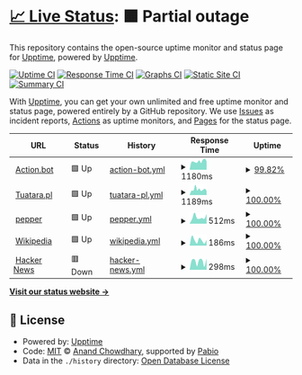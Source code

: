 # [📈 Live Status](https://demo.upptime.js.org): <!--live status--> **🟧 Partial outage**

This repository contains the open-source uptime monitor and status page for [Upptime](https://upptime.js.org), powered by [Upptime](https://github.com/upptime/upptime).

[![Uptime CI](https://github.com/trytry123-ops/TuataraStatusPage/workflows/Uptime%20CI/badge.svg)](https://github.com/trytry123-ops/TuataraStatusPage/actions?query=workflow%3A%22Uptime+CI%22)
[![Response Time CI](https://github.com/trytry123-ops/TuataraStatusPage/workflows/Response%20Time%20CI/badge.svg)](https://github.com/trytry123-ops/TuataraStatusPage/actions?query=workflow%3A%22Response+Time+CI%22)
[![Graphs CI](https://github.com/trytry123-ops/TuataraStatusPage/workflows/Graphs%20CI/badge.svg)](https://github.com/trytry123-ops/TuataraStatusPage/actions?query=workflow%3A%22Graphs+CI%22)
[![Static Site CI](https://github.com/trytry123-ops/TuataraStatusPage/workflows/Static%20Site%20CI/badge.svg)](https://github.com/trytry123-ops/TuataraStatusPage/actions?query=workflow%3A%22Static+Site+CI%22)
[![Summary CI](https://github.com/trytry123-ops/TuataraStatusPage/workflows/Summary%20CI/badge.svg)](https://github.com/trytry123-ops/TuataraStatusPage/actions?query=workflow%3A%22Summary+CI%22)

With [Upptime](https://upptime.js.org), you can get your own unlimited and free uptime monitor and status page, powered entirely by a GitHub repository. We use [Issues](https://github.com/upptime/upptime/issues) as incident reports, [Actions](https://github.com/trytry123-ops/TuataraStatusPage/actions) as uptime monitors, and [Pages](https://demo.upptime.js.org) for the status page.

<!--start: status pages-->
<!-- This summary is generated by Upptime (https://github.com/upptime/upptime) -->
<!-- Do not edit this manually, your changes will be overwritten -->
<!-- prettier-ignore -->
| URL | Status | History | Response Time | Uptime |
| --- | ------ | ------- | ------------- | ------ |
| <img alt="" src="https://icons.duckduckgo.com/ip3/action.bot.ico" height="13"> [Action.bot](https://action.bot/) | 🟩 Up | [action-bot.yml](https://github.com/trytry123-ops/TuataraStatusPage/commits/HEAD/history/action-bot.yml) | <details><summary><img alt="Response time graph" src="./graphs/action-bot/response-time-week.png" height="20"> 1180ms</summary><br><a href="https://trytry123-ops.github.io/TuataraStatusPage/history/action-bot"><img alt="Response time 1119" src="https://img.shields.io/endpoint?url=https%3A%2F%2Fraw.githubusercontent.com%2Ftrytry123-ops%2FTuataraStatusPage%2FHEAD%2Fapi%2Faction-bot%2Fresponse-time.json"></a><br><a href="https://trytry123-ops.github.io/TuataraStatusPage/history/action-bot"><img alt="24-hour response time 1178" src="https://img.shields.io/endpoint?url=https%3A%2F%2Fraw.githubusercontent.com%2Ftrytry123-ops%2FTuataraStatusPage%2FHEAD%2Fapi%2Faction-bot%2Fresponse-time-day.json"></a><br><a href="https://trytry123-ops.github.io/TuataraStatusPage/history/action-bot"><img alt="7-day response time 1180" src="https://img.shields.io/endpoint?url=https%3A%2F%2Fraw.githubusercontent.com%2Ftrytry123-ops%2FTuataraStatusPage%2FHEAD%2Fapi%2Faction-bot%2Fresponse-time-week.json"></a><br><a href="https://trytry123-ops.github.io/TuataraStatusPage/history/action-bot"><img alt="30-day response time 1119" src="https://img.shields.io/endpoint?url=https%3A%2F%2Fraw.githubusercontent.com%2Ftrytry123-ops%2FTuataraStatusPage%2FHEAD%2Fapi%2Faction-bot%2Fresponse-time-month.json"></a><br><a href="https://trytry123-ops.github.io/TuataraStatusPage/history/action-bot"><img alt="1-year response time 1119" src="https://img.shields.io/endpoint?url=https%3A%2F%2Fraw.githubusercontent.com%2Ftrytry123-ops%2FTuataraStatusPage%2FHEAD%2Fapi%2Faction-bot%2Fresponse-time-year.json"></a></details> | <details><summary><a href="https://trytry123-ops.github.io/TuataraStatusPage/history/action-bot">99.82%</a></summary><a href="https://trytry123-ops.github.io/TuataraStatusPage/history/action-bot"><img alt="All-time uptime 99.92%" src="https://img.shields.io/endpoint?url=https%3A%2F%2Fraw.githubusercontent.com%2Ftrytry123-ops%2FTuataraStatusPage%2FHEAD%2Fapi%2Faction-bot%2Fuptime.json"></a><br><a href="https://trytry123-ops.github.io/TuataraStatusPage/history/action-bot"><img alt="24-hour uptime 100.00%" src="https://img.shields.io/endpoint?url=https%3A%2F%2Fraw.githubusercontent.com%2Ftrytry123-ops%2FTuataraStatusPage%2FHEAD%2Fapi%2Faction-bot%2Fuptime-day.json"></a><br><a href="https://trytry123-ops.github.io/TuataraStatusPage/history/action-bot"><img alt="7-day uptime 99.82%" src="https://img.shields.io/endpoint?url=https%3A%2F%2Fraw.githubusercontent.com%2Ftrytry123-ops%2FTuataraStatusPage%2FHEAD%2Fapi%2Faction-bot%2Fuptime-week.json"></a><br><a href="https://trytry123-ops.github.io/TuataraStatusPage/history/action-bot"><img alt="30-day uptime 99.92%" src="https://img.shields.io/endpoint?url=https%3A%2F%2Fraw.githubusercontent.com%2Ftrytry123-ops%2FTuataraStatusPage%2FHEAD%2Fapi%2Faction-bot%2Fuptime-month.json"></a><br><a href="https://trytry123-ops.github.io/TuataraStatusPage/history/action-bot"><img alt="1-year uptime 99.92%" src="https://img.shields.io/endpoint?url=https%3A%2F%2Fraw.githubusercontent.com%2Ftrytry123-ops%2FTuataraStatusPage%2FHEAD%2Fapi%2Faction-bot%2Fuptime-year.json"></a></details>
| <img alt="" src="https://icons.duckduckgo.com/ip3/tuatara.pl.ico" height="13"> [Tuatara.pl](https://tuatara.pl/) | 🟩 Up | [tuatara-pl.yml](https://github.com/trytry123-ops/TuataraStatusPage/commits/HEAD/history/tuatara-pl.yml) | <details><summary><img alt="Response time graph" src="./graphs/tuatara-pl/response-time-week.png" height="20"> 1189ms</summary><br><a href="https://trytry123-ops.github.io/TuataraStatusPage/history/tuatara-pl"><img alt="Response time 1045" src="https://img.shields.io/endpoint?url=https%3A%2F%2Fraw.githubusercontent.com%2Ftrytry123-ops%2FTuataraStatusPage%2FHEAD%2Fapi%2Ftuatara-pl%2Fresponse-time.json"></a><br><a href="https://trytry123-ops.github.io/TuataraStatusPage/history/tuatara-pl"><img alt="24-hour response time 890" src="https://img.shields.io/endpoint?url=https%3A%2F%2Fraw.githubusercontent.com%2Ftrytry123-ops%2FTuataraStatusPage%2FHEAD%2Fapi%2Ftuatara-pl%2Fresponse-time-day.json"></a><br><a href="https://trytry123-ops.github.io/TuataraStatusPage/history/tuatara-pl"><img alt="7-day response time 1189" src="https://img.shields.io/endpoint?url=https%3A%2F%2Fraw.githubusercontent.com%2Ftrytry123-ops%2FTuataraStatusPage%2FHEAD%2Fapi%2Ftuatara-pl%2Fresponse-time-week.json"></a><br><a href="https://trytry123-ops.github.io/TuataraStatusPage/history/tuatara-pl"><img alt="30-day response time 1045" src="https://img.shields.io/endpoint?url=https%3A%2F%2Fraw.githubusercontent.com%2Ftrytry123-ops%2FTuataraStatusPage%2FHEAD%2Fapi%2Ftuatara-pl%2Fresponse-time-month.json"></a><br><a href="https://trytry123-ops.github.io/TuataraStatusPage/history/tuatara-pl"><img alt="1-year response time 1045" src="https://img.shields.io/endpoint?url=https%3A%2F%2Fraw.githubusercontent.com%2Ftrytry123-ops%2FTuataraStatusPage%2FHEAD%2Fapi%2Ftuatara-pl%2Fresponse-time-year.json"></a></details> | <details><summary><a href="https://trytry123-ops.github.io/TuataraStatusPage/history/tuatara-pl">100.00%</a></summary><a href="https://trytry123-ops.github.io/TuataraStatusPage/history/tuatara-pl"><img alt="All-time uptime 100.00%" src="https://img.shields.io/endpoint?url=https%3A%2F%2Fraw.githubusercontent.com%2Ftrytry123-ops%2FTuataraStatusPage%2FHEAD%2Fapi%2Ftuatara-pl%2Fuptime.json"></a><br><a href="https://trytry123-ops.github.io/TuataraStatusPage/history/tuatara-pl"><img alt="24-hour uptime 100.00%" src="https://img.shields.io/endpoint?url=https%3A%2F%2Fraw.githubusercontent.com%2Ftrytry123-ops%2FTuataraStatusPage%2FHEAD%2Fapi%2Ftuatara-pl%2Fuptime-day.json"></a><br><a href="https://trytry123-ops.github.io/TuataraStatusPage/history/tuatara-pl"><img alt="7-day uptime 100.00%" src="https://img.shields.io/endpoint?url=https%3A%2F%2Fraw.githubusercontent.com%2Ftrytry123-ops%2FTuataraStatusPage%2FHEAD%2Fapi%2Ftuatara-pl%2Fuptime-week.json"></a><br><a href="https://trytry123-ops.github.io/TuataraStatusPage/history/tuatara-pl"><img alt="30-day uptime 100.00%" src="https://img.shields.io/endpoint?url=https%3A%2F%2Fraw.githubusercontent.com%2Ftrytry123-ops%2FTuataraStatusPage%2FHEAD%2Fapi%2Ftuatara-pl%2Fuptime-month.json"></a><br><a href="https://trytry123-ops.github.io/TuataraStatusPage/history/tuatara-pl"><img alt="1-year uptime 100.00%" src="https://img.shields.io/endpoint?url=https%3A%2F%2Fraw.githubusercontent.com%2Ftrytry123-ops%2FTuataraStatusPage%2FHEAD%2Fapi%2Ftuatara-pl%2Fuptime-year.json"></a></details>
| <img alt="" src="https://icons.duckduckgo.com/ip3/www.pepper.pl.ico" height="13"> [pepper](https://www.pepper.pl/nowe) | 🟩 Up | [pepper.yml](https://github.com/trytry123-ops/TuataraStatusPage/commits/HEAD/history/pepper.yml) | <details><summary><img alt="Response time graph" src="./graphs/pepper/response-time-week.png" height="20"> 512ms</summary><br><a href="https://trytry123-ops.github.io/TuataraStatusPage/history/pepper"><img alt="Response time 502" src="https://img.shields.io/endpoint?url=https%3A%2F%2Fraw.githubusercontent.com%2Ftrytry123-ops%2FTuataraStatusPage%2FHEAD%2Fapi%2Fpepper%2Fresponse-time.json"></a><br><a href="https://trytry123-ops.github.io/TuataraStatusPage/history/pepper"><img alt="24-hour response time 750" src="https://img.shields.io/endpoint?url=https%3A%2F%2Fraw.githubusercontent.com%2Ftrytry123-ops%2FTuataraStatusPage%2FHEAD%2Fapi%2Fpepper%2Fresponse-time-day.json"></a><br><a href="https://trytry123-ops.github.io/TuataraStatusPage/history/pepper"><img alt="7-day response time 512" src="https://img.shields.io/endpoint?url=https%3A%2F%2Fraw.githubusercontent.com%2Ftrytry123-ops%2FTuataraStatusPage%2FHEAD%2Fapi%2Fpepper%2Fresponse-time-week.json"></a><br><a href="https://trytry123-ops.github.io/TuataraStatusPage/history/pepper"><img alt="30-day response time 502" src="https://img.shields.io/endpoint?url=https%3A%2F%2Fraw.githubusercontent.com%2Ftrytry123-ops%2FTuataraStatusPage%2FHEAD%2Fapi%2Fpepper%2Fresponse-time-month.json"></a><br><a href="https://trytry123-ops.github.io/TuataraStatusPage/history/pepper"><img alt="1-year response time 502" src="https://img.shields.io/endpoint?url=https%3A%2F%2Fraw.githubusercontent.com%2Ftrytry123-ops%2FTuataraStatusPage%2FHEAD%2Fapi%2Fpepper%2Fresponse-time-year.json"></a></details> | <details><summary><a href="https://trytry123-ops.github.io/TuataraStatusPage/history/pepper">100.00%</a></summary><a href="https://trytry123-ops.github.io/TuataraStatusPage/history/pepper"><img alt="All-time uptime 100.00%" src="https://img.shields.io/endpoint?url=https%3A%2F%2Fraw.githubusercontent.com%2Ftrytry123-ops%2FTuataraStatusPage%2FHEAD%2Fapi%2Fpepper%2Fuptime.json"></a><br><a href="https://trytry123-ops.github.io/TuataraStatusPage/history/pepper"><img alt="24-hour uptime 100.00%" src="https://img.shields.io/endpoint?url=https%3A%2F%2Fraw.githubusercontent.com%2Ftrytry123-ops%2FTuataraStatusPage%2FHEAD%2Fapi%2Fpepper%2Fuptime-day.json"></a><br><a href="https://trytry123-ops.github.io/TuataraStatusPage/history/pepper"><img alt="7-day uptime 100.00%" src="https://img.shields.io/endpoint?url=https%3A%2F%2Fraw.githubusercontent.com%2Ftrytry123-ops%2FTuataraStatusPage%2FHEAD%2Fapi%2Fpepper%2Fuptime-week.json"></a><br><a href="https://trytry123-ops.github.io/TuataraStatusPage/history/pepper"><img alt="30-day uptime 100.00%" src="https://img.shields.io/endpoint?url=https%3A%2F%2Fraw.githubusercontent.com%2Ftrytry123-ops%2FTuataraStatusPage%2FHEAD%2Fapi%2Fpepper%2Fuptime-month.json"></a><br><a href="https://trytry123-ops.github.io/TuataraStatusPage/history/pepper"><img alt="1-year uptime 100.00%" src="https://img.shields.io/endpoint?url=https%3A%2F%2Fraw.githubusercontent.com%2Ftrytry123-ops%2FTuataraStatusPage%2FHEAD%2Fapi%2Fpepper%2Fuptime-year.json"></a></details>
| <img alt="" src="https://icons.duckduckgo.com/ip3/en.wikipedia.org.ico" height="13"> [Wikipedia](https://en.wikipedia.org) | 🟩 Up | [wikipedia.yml](https://github.com/trytry123-ops/TuataraStatusPage/commits/HEAD/history/wikipedia.yml) | <details><summary><img alt="Response time graph" src="./graphs/wikipedia/response-time-week.png" height="20"> 186ms</summary><br><a href="https://trytry123-ops.github.io/TuataraStatusPage/history/wikipedia"><img alt="Response time 203" src="https://img.shields.io/endpoint?url=https%3A%2F%2Fraw.githubusercontent.com%2Ftrytry123-ops%2FTuataraStatusPage%2FHEAD%2Fapi%2Fwikipedia%2Fresponse-time.json"></a><br><a href="https://trytry123-ops.github.io/TuataraStatusPage/history/wikipedia"><img alt="24-hour response time 194" src="https://img.shields.io/endpoint?url=https%3A%2F%2Fraw.githubusercontent.com%2Ftrytry123-ops%2FTuataraStatusPage%2FHEAD%2Fapi%2Fwikipedia%2Fresponse-time-day.json"></a><br><a href="https://trytry123-ops.github.io/TuataraStatusPage/history/wikipedia"><img alt="7-day response time 186" src="https://img.shields.io/endpoint?url=https%3A%2F%2Fraw.githubusercontent.com%2Ftrytry123-ops%2FTuataraStatusPage%2FHEAD%2Fapi%2Fwikipedia%2Fresponse-time-week.json"></a><br><a href="https://trytry123-ops.github.io/TuataraStatusPage/history/wikipedia"><img alt="30-day response time 203" src="https://img.shields.io/endpoint?url=https%3A%2F%2Fraw.githubusercontent.com%2Ftrytry123-ops%2FTuataraStatusPage%2FHEAD%2Fapi%2Fwikipedia%2Fresponse-time-month.json"></a><br><a href="https://trytry123-ops.github.io/TuataraStatusPage/history/wikipedia"><img alt="1-year response time 203" src="https://img.shields.io/endpoint?url=https%3A%2F%2Fraw.githubusercontent.com%2Ftrytry123-ops%2FTuataraStatusPage%2FHEAD%2Fapi%2Fwikipedia%2Fresponse-time-year.json"></a></details> | <details><summary><a href="https://trytry123-ops.github.io/TuataraStatusPage/history/wikipedia">100.00%</a></summary><a href="https://trytry123-ops.github.io/TuataraStatusPage/history/wikipedia"><img alt="All-time uptime 100.00%" src="https://img.shields.io/endpoint?url=https%3A%2F%2Fraw.githubusercontent.com%2Ftrytry123-ops%2FTuataraStatusPage%2FHEAD%2Fapi%2Fwikipedia%2Fuptime.json"></a><br><a href="https://trytry123-ops.github.io/TuataraStatusPage/history/wikipedia"><img alt="24-hour uptime 100.00%" src="https://img.shields.io/endpoint?url=https%3A%2F%2Fraw.githubusercontent.com%2Ftrytry123-ops%2FTuataraStatusPage%2FHEAD%2Fapi%2Fwikipedia%2Fuptime-day.json"></a><br><a href="https://trytry123-ops.github.io/TuataraStatusPage/history/wikipedia"><img alt="7-day uptime 100.00%" src="https://img.shields.io/endpoint?url=https%3A%2F%2Fraw.githubusercontent.com%2Ftrytry123-ops%2FTuataraStatusPage%2FHEAD%2Fapi%2Fwikipedia%2Fuptime-week.json"></a><br><a href="https://trytry123-ops.github.io/TuataraStatusPage/history/wikipedia"><img alt="30-day uptime 100.00%" src="https://img.shields.io/endpoint?url=https%3A%2F%2Fraw.githubusercontent.com%2Ftrytry123-ops%2FTuataraStatusPage%2FHEAD%2Fapi%2Fwikipedia%2Fuptime-month.json"></a><br><a href="https://trytry123-ops.github.io/TuataraStatusPage/history/wikipedia"><img alt="1-year uptime 100.00%" src="https://img.shields.io/endpoint?url=https%3A%2F%2Fraw.githubusercontent.com%2Ftrytry123-ops%2FTuataraStatusPage%2FHEAD%2Fapi%2Fwikipedia%2Fuptime-year.json"></a></details>
| <img alt="" src="https://icons.duckduckgo.com/ip3/news.ycombinator.com.ico" height="13"> [Hacker News](https://news.ycombinator.com) | 🟥 Down | [hacker-news.yml](https://github.com/trytry123-ops/TuataraStatusPage/commits/HEAD/history/hacker-news.yml) | <details><summary><img alt="Response time graph" src="./graphs/hacker-news/response-time-week.png" height="20"> 298ms</summary><br><a href="https://trytry123-ops.github.io/TuataraStatusPage/history/hacker-news"><img alt="Response time 296" src="https://img.shields.io/endpoint?url=https%3A%2F%2Fraw.githubusercontent.com%2Ftrytry123-ops%2FTuataraStatusPage%2FHEAD%2Fapi%2Fhacker-news%2Fresponse-time.json"></a><br><a href="https://trytry123-ops.github.io/TuataraStatusPage/history/hacker-news"><img alt="24-hour response time 391" src="https://img.shields.io/endpoint?url=https%3A%2F%2Fraw.githubusercontent.com%2Ftrytry123-ops%2FTuataraStatusPage%2FHEAD%2Fapi%2Fhacker-news%2Fresponse-time-day.json"></a><br><a href="https://trytry123-ops.github.io/TuataraStatusPage/history/hacker-news"><img alt="7-day response time 298" src="https://img.shields.io/endpoint?url=https%3A%2F%2Fraw.githubusercontent.com%2Ftrytry123-ops%2FTuataraStatusPage%2FHEAD%2Fapi%2Fhacker-news%2Fresponse-time-week.json"></a><br><a href="https://trytry123-ops.github.io/TuataraStatusPage/history/hacker-news"><img alt="30-day response time 296" src="https://img.shields.io/endpoint?url=https%3A%2F%2Fraw.githubusercontent.com%2Ftrytry123-ops%2FTuataraStatusPage%2FHEAD%2Fapi%2Fhacker-news%2Fresponse-time-month.json"></a><br><a href="https://trytry123-ops.github.io/TuataraStatusPage/history/hacker-news"><img alt="1-year response time 296" src="https://img.shields.io/endpoint?url=https%3A%2F%2Fraw.githubusercontent.com%2Ftrytry123-ops%2FTuataraStatusPage%2FHEAD%2Fapi%2Fhacker-news%2Fresponse-time-year.json"></a></details> | <details><summary><a href="https://trytry123-ops.github.io/TuataraStatusPage/history/hacker-news">100.00%</a></summary><a href="https://trytry123-ops.github.io/TuataraStatusPage/history/hacker-news"><img alt="All-time uptime 100.00%" src="https://img.shields.io/endpoint?url=https%3A%2F%2Fraw.githubusercontent.com%2Ftrytry123-ops%2FTuataraStatusPage%2FHEAD%2Fapi%2Fhacker-news%2Fuptime.json"></a><br><a href="https://trytry123-ops.github.io/TuataraStatusPage/history/hacker-news"><img alt="24-hour uptime 99.99%" src="https://img.shields.io/endpoint?url=https%3A%2F%2Fraw.githubusercontent.com%2Ftrytry123-ops%2FTuataraStatusPage%2FHEAD%2Fapi%2Fhacker-news%2Fuptime-day.json"></a><br><a href="https://trytry123-ops.github.io/TuataraStatusPage/history/hacker-news"><img alt="7-day uptime 100.00%" src="https://img.shields.io/endpoint?url=https%3A%2F%2Fraw.githubusercontent.com%2Ftrytry123-ops%2FTuataraStatusPage%2FHEAD%2Fapi%2Fhacker-news%2Fuptime-week.json"></a><br><a href="https://trytry123-ops.github.io/TuataraStatusPage/history/hacker-news"><img alt="30-day uptime 100.00%" src="https://img.shields.io/endpoint?url=https%3A%2F%2Fraw.githubusercontent.com%2Ftrytry123-ops%2FTuataraStatusPage%2FHEAD%2Fapi%2Fhacker-news%2Fuptime-month.json"></a><br><a href="https://trytry123-ops.github.io/TuataraStatusPage/history/hacker-news"><img alt="1-year uptime 100.00%" src="https://img.shields.io/endpoint?url=https%3A%2F%2Fraw.githubusercontent.com%2Ftrytry123-ops%2FTuataraStatusPage%2FHEAD%2Fapi%2Fhacker-news%2Fuptime-year.json"></a></details>

<!--end: status pages-->

[**Visit our status website →**](https://demo.upptime.js.org)

## 📄 License

- Powered by: [Upptime](https://github.com/upptime/upptime)
- Code: [MIT](./LICENSE) © [Anand Chowdhary](https://anandchowdhary.com), supported by [Pabio](https://pabio.com)
- Data in the `./history` directory: [Open Database License](https://opendatacommons.org/licenses/odbl/1-0/)
